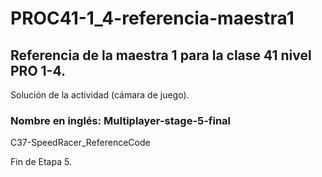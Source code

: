 # PROC41-1_4-referencia-maestra1
## Referencia de la maestra 1 para la clase 41 nivel PRO 1-4.
Solución de la actividad (cámara de juego).

### Nombre en inglés: Multiplayer-stage-5-final
C37-SpeedRacer_ReferenceCode

Fin de Etapa 5. 
